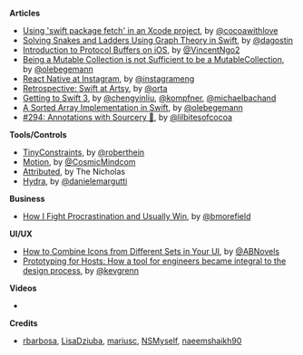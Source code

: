 
**Articles**

* [Using 'swift package fetch' in an Xcode project](http://www.cocoawithlove.com/blog/package-manager-fetch.html), by [@cocoawithlove](https://twitter.com/cocoawithlove)
* [Solving Snakes and Ladders Using Graph Theory in Swift](http://agostini.tech/2016/12/05/solving-snakes-and-ladders-using-graph-theory/), by [@dagostin](https://twitter.com/dagostin)
* [Introduction to Protocol Buffers on iOS](https://www.raywenderlich.com/149335/introduction-protocol-buffers-ios), by [@VincentNgo2](https://twitter.com/vincentngo2)
* [Being a Mutable Collection is not Sufficient to be a MutableCollection](https://oleb.net/blog/2017/02/why-is-dictionary-not-a-mutablecollection/), by [@olebegemann](https://twitter.com/olebegemann)
* [React Native at Instagram](https://engineering.instagram.com/react-native-at-instagram-dd828a9a90c7), by [@instagrameng](https://twitter.com/instagrameng)
* [Retrospective: Swift at Artsy](http://artsy.github.io/blog/2017/02/05/Retrospective-Swift-at-Artsy/), by [@orta](https://twitter.com/orta)
* [Getting to Swift 3](https://medium.com/airbnb-engineering/getting-to-swift-3-at-airbnb-79a257d2b656), by [@chengyinliu](https://twitter.com/chengyinliu),  [@kompfner](https://github.com/kompfner), [@michaelbachand](https://twitter.com/michaelbachand)
* [A Sorted Array Implementation in Swift](https://oleb.net/blog/2017/02/sorted-array/), by [@olebegemann](https://twitter.com/olebegemann)
* [#294: Annotations with Sourcery 🔮](https://littlebitesofcocoa.com/294-annotations-with-sourcery), by [@lilbitesofcocoa](https://twitter.com/lilbitesofcocoa)

**Tools/Controls**

* [TinyConstraints](https://github.com/roberthein/TinyConstraints), by [@roberthein](https://twitter.com/roberthein)
* [Motion](https://github.com/CosmicMind/Motion), by [@CosmicMindcom](https://twitter.com/CosmicMindcom)
* [Attributed](https://github.com/Nirma/Attributed), by The Nicholas
* [Hydra](https://github.com/malcommac/Hydra), by [@danielemargutti](http://www.twitter.com/danielemargutti)

**Business**

* [How I Fight Procrastination and Usually Win](https://www.raywenderlich.com/152259/fight-procrastination-usually-win), by [@bmorefield](https://twitter.com/bmorefield)

**UI/UX**

* [How to Combine Icons from Different Sets in Your UI](https://icons8.com/articles/how-to-combine-icons-from-different-sets-in-your-ui/), by [@ABNovels](https://twitter.com/ABNovels)
* [Prototyping for Hosts: How a tool for engineers became integral to the design process](http://airbnb.design/prototyping-for-hosts/), by [@kevgrenn](https://twitter.com/kevgrenn)

**Videos**

*

**Credits**

* [rbarbosa](https://github.com/rbarbosa), [LisaDziuba](https://github.com/LisaDziuba), [mariusc](https://github.com/mariusc), [NSMyself](https://github.com/NSMyself), [naeemshaikh90](https://github.com/naeemshaikh90)
